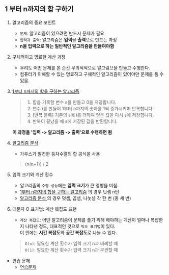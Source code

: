 ## 1 부터 n까지의 합 구하기

1. 알고리즘의 중요 포인트
    - `문제`: 알고리즘이 있으려면 반드시 문제가 필요
    - `입력과 출력`: 알고리즘은 **입력**을 **출력**으로 만드는 과정
    - **n을 입력으로 하는 일반적인 알고리즘을 만들여야함**

1. 구체적이고 명료한 계산 과정
    - 우리도 어떤 문제를 본 순간 무의식적으로 알고맂므을 만들고 수행한다.
    - 컴퓨터가 이해할 수 있는 명료하고 구체적인 알고리즘이 있어야만 문제를 풀 수 있음.

1. [1부터 n까지의 합을 구하는 알고리즘](./p01-1-sum.py)
    > 1. 합을 기록할 변수 s를 만들고 0을 저장합니다.  
    > 1. 변수 i를 만들어 1부터 n까지의 숫자를 1씩 증가시키며 반복합니다.  
    > 1. [반복 블록] 기존의 s에 i를 더하여 얻은 값을 다시 s에 저장합니다.  
    > 1. 반복이 끝났을 때 s에 저장된 값을 반환합니다.  

    **이 과정을 '입력 -> 알고리즘 -> 출력'으로 수행하면 됨**

1. [알고리즘 분석  ](./p01-2-sum.py)
    - 가우스가 발견한 등차수열의 합 공식을 사용
    > (n(n+1)) / 2
    
1. 입력 크기와 계산 횟수
    - 알고리즘의 `수행 성능`에는 **입력 크기**가 큰 영향을 미침.
    - [1부터 n까지의 합을 구하는 알고리즘](./p01-1-sum.py) 의 경우 덧셈 n번
    - [알고리즘 분석  ](./p01-2-sum.py) 의 경우 덧셈, 곱셈, 나눗셈 각 한 번 (총 세 번)

1. 대문자 O 표기법: 계산 복잡도 표현
    - `계산 복잡도`: 어떤 알고리즘이 문제를 풀기 위해 해야하는 계산이 얼마나 복잡한지 나타낸 정도, 대표적인 것으로 `빅오 표기법`이 있다.  
    이 안에는 **시간 복잡도**와 **공간 복잡도**로 나눌 수 있다.
    > `O(n)`: 필요한 계산 횟수가 입력 크기 n과 비례할 때  
    > `O(1)`: 필요한 계산 횟수가 입력 크기 n과 무관할 때

- 연습 문제
    - [연습문제](./p01-p01-squaresum.py) 